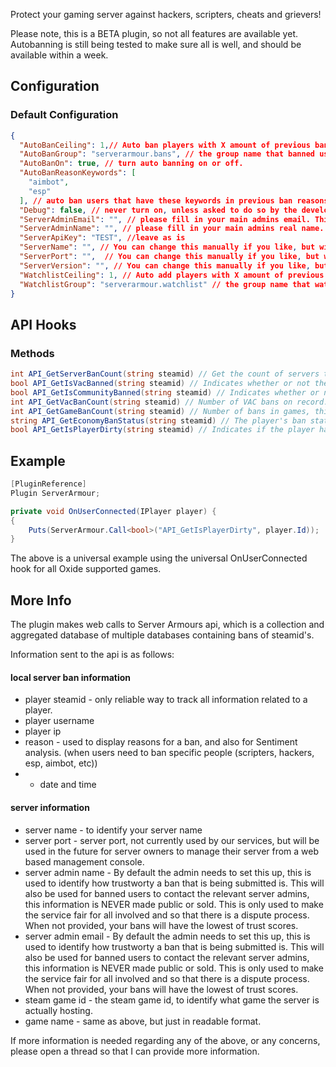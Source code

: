Protect your gaming server against hackers, scripters, cheats and grievers!

Please note, this is a BETA plugin, so not all features are available yet. Autobanning is still being tested to make sure all is well, and should be available within a week.

## Configuration

### Default Configuration

```json
{
  "AutoBanCeiling": 1,// Auto ban players with X amount of previous bans.
  "AutoBanGroup": "serverarmour.bans", // the group name that banned users should be added in
  "AutoBanOn": true, // turn auto banning on or off. 
  "AutoBanReasonKeywords": [
    "aimbot",
    "esp"
  ], // auto ban users that have these keywords in previous ban reasons.
  "Debug": false, // never turn on, unless asked to do so by the developer, otherwise your logs will contain tons of messages.
  "ServerAdminEmail": "", // please fill in your main admins email. This is to add a better trust level to your server.
  "ServerAdminName": "", // please fill in your main admins real name. This is to add a better trust level to your server.
  "ServerApiKey": "TEST", //leave as is
  "ServerName": "", // You can change this manually if you like, but will autopopulate each startup
  "ServerPort": "",  // You can change this manually if you like, but will autopopulate each startup
  "ServerVersion": "", // You can change this manually if you like, but will autopopulate each startup
  "WatchlistCeiling": 1, // Auto add players with X amount of previous bans to a watchlist.
  "WatchlistGroup": "serverarmour.watchlist" // the group name that watched users should be added in
}
```

## API Hooks

### Methods


```csharp
int API_GetServerBanCount(string steamid) // Get the count of servers this use has been banned on
bool API_GetIsVacBanned(string steamid) // Indicates whether or not the player has VAC bans on record.
bool API_GetIsCommunityBanned(string steamid) // Indicates whether or not the player is banned from Steam Community
int API_GetVacBanCount(string steamid) // Number of VAC bans on record.
int API_GetGameBanCount(string steamid) // Number of bans in games, this includes CS:GO Overwatch bans.
string API_GetEconomyBanStatus(string steamid) // The player's ban status in the economy. If the player has no bans on record the string will be "none", if the player is on probation it will say "probation", etc.
bool API_GetIsPlayerDirty(string steamid) // Indicates if the player has any bans at all, includes server, game and vac bans
```


## Example

```csharp
[PluginReference]
Plugin ServerArmour;

private void OnUserConnected(IPlayer player) {
{
    Puts(ServerArmour.Call<bool>("API_GetIsPlayerDirty", player.Id));
}
```
The above is a universal example using the universal OnUserConnected hook for all Oxide supported games.

## More Info
The plugin makes web calls to Server Armours api, which is a collection and aggregated database of multiple databases containing bans of steamid's. 

Information sent to the api is as follows:

#### local server ban information
* player steamid - only reliable way to track all information related to a player. 
* player username
* player ip
* reason - used to display reasons for a ban, and also for Sentiment analysis. (when users need to ban specific people (scripters, hackers, esp, aimbot, etc)) 
* * date and time

 #### server information
* server name - to identify your server name
* server port - server port, not currently used by our services, but will be used in the future for server owners to manage their server from a web based management console. 
* server admin name - By default the admin needs to set this up, this is used to identify how trustworty a ban that is being submitted is. This will also be used for banned users to contact the relevant server admins, this information is NEVER made public or sold. This is only used to make the service fair for all involved and so that there is a dispute process. When not provided, your bans will have the lowest of trust scores. 
* server admin email - By default the admin needs to set this up, this is used to identify how trustworty a ban that is being submitted is. This will also be used for banned users to contact the relevant server admins, this information is NEVER made public or sold. This is only used to make the service fair for all involved and so that there is a dispute process. When not provided, your bans will have the lowest of trust scores. 
* steam game id - the steam game id, to identify what game the server is actually hosting.
* game name - same as above, but just in readable format.

If more information is needed regarding any of the above, or any concerns, please open a thread so that I can provide more information.